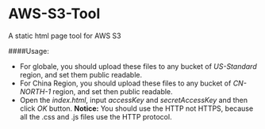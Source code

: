 AWS-S3-Tool
===========

A static html page tool for AWS S3

####Usage:
  * For globale, you should upload these files to any bucket of _US-Standard_ region, and set them public readable.
  * For China Region, you should upload these files to any bucket of _CN-NORTH-1_ region, and set then public readable.
  * Open the _index.html_, input _accessKey_ and _secretAccessKey_ and then click _OK_ button.
   **Notice:** You should use the HTTP not HTTPS, because all the .css and .js files use the HTTP protocol.
